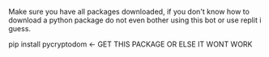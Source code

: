 Make sure you have all packages downloaded, if you don't know how to download a python package do not even bother using this bot or use replit i guess.

pip install pycryptodom <- GET THIS PACKAGE OR ELSE IT WONT WORK
